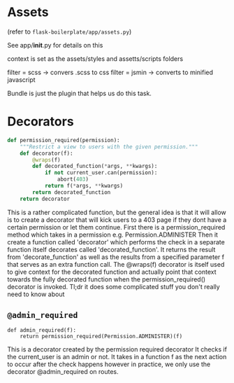 # Assets 

(refer to `flask-boilerplate/app/assets.py`)

See app/__init__.py for details on this

context is set as the assets/styles and
assetts/scripts folders

filter = scss -> convers .scss to css
filter = jsmin -> converts to minified
                  javascript

Bundle is just the plugin that helps us
do this task.

# Decorators

```python
def permission_required(permission):
    """Restrict a view to users with the given permission."""
    def decorator(f):
        @wraps(f)
        def decorated_function(*args, **kwargs):
            if not current_user.can(permission):
                abort(403)
            return f(*args, **kwargs)
        return decorated_function
    return decorator

```

This is a rather complicated function, but the general idea
is that it will allow is to create a decorator that will
kick users to a 403 page if they dont have a certain permission
or let them continue. First there is a permission_required
method which takes in a permission e.g. Permission.ADMINISTER
Then it create a function called 'decorator' which performs
the check in a separate function itself decorates called
'decorated_function'. It returns the result from
'decorate_function' as well as the results from a specified
parameter f that serves as an extra function call. The
@wraps(f) decorator is itself used to give context for the
decorated function and actually point that context towards
the fully decorated function when the permission_required()
decorator is invoked. Tl;dr it does some complicated stuff
you don't really need to know about

## `@admin_required`

```
def admin_required(f):
    return permission_required(Permission.ADMINISTER)(f)
```

This is a decorator created by the permission required decorator
It checks if the current_user is an admin or not. It takes in a
function f as the next action to occur after the check happens
however in practice, we only use the decorator @admin_required
on routes.

#
